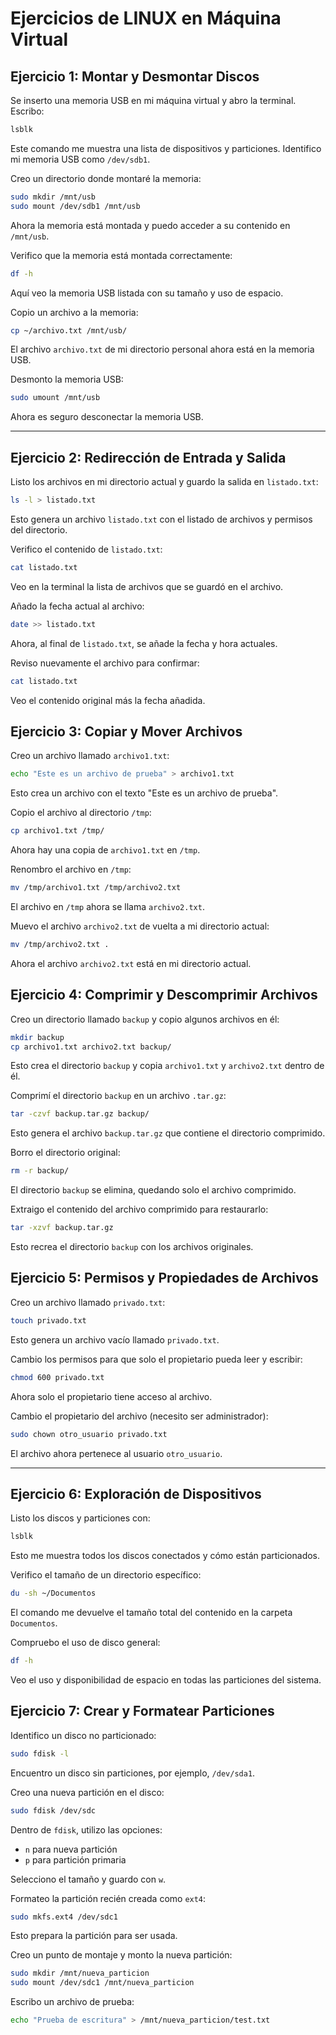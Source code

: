 # Ejercicios de LINUX en Máquina Virtual 

## Ejercicio 1: Montar y Desmontar Discos

Se inserto una memoria USB en mi máquina virtual y abro la terminal. Escribo:

```bash
lsblk
```

Este comando me muestra una lista de dispositivos y particiones. Identifico mi memoria USB como `/dev/sdb1`.

Creo un directorio donde montaré la memoria:

```bash
sudo mkdir /mnt/usb
sudo mount /dev/sdb1 /mnt/usb
```

Ahora la memoria está montada y puedo acceder a su contenido en `/mnt/usb`.

Verifico que la memoria está montada correctamente:

```bash
df -h
```

Aquí veo la memoria USB listada con su tamaño y uso de espacio.

Copio un archivo a la memoria:

```bash
cp ~/archivo.txt /mnt/usb/
```

El archivo `archivo.txt` de mi directorio personal ahora está en la memoria USB.

Desmonto la memoria USB:

```bash
sudo umount /mnt/usb
```

Ahora es seguro desconectar la memoria USB.

---

## Ejercicio 2: Redirección de Entrada y Salida

Listo los archivos en mi directorio actual y guardo la salida en `listado.txt`:

```bash
ls -l > listado.txt
```

Esto genera un archivo `listado.txt` con el listado de archivos y permisos del directorio.

Verifico el contenido de `listado.txt`:

```bash
cat listado.txt
```

Veo en la terminal la lista de archivos que se guardó en el archivo.

Añado la fecha actual al archivo:

```bash
date >> listado.txt
```

Ahora, al final de `listado.txt`, se añade la fecha y hora actuales.

Reviso nuevamente el archivo para confirmar:

```bash
cat listado.txt
```

Veo el contenido original más la fecha añadida.

## Ejercicio 3: Copiar y Mover Archivos

Creo un archivo llamado `archivo1.txt`:

```bash
echo "Este es un archivo de prueba" > archivo1.txt
```

Esto crea un archivo con el texto "Este es un archivo de prueba".

Copio el archivo al directorio `/tmp`:

```bash
cp archivo1.txt /tmp/
```

Ahora hay una copia de `archivo1.txt` en `/tmp`.

Renombro el archivo en `/tmp`:

```bash
mv /tmp/archivo1.txt /tmp/archivo2.txt
```

El archivo en `/tmp` ahora se llama `archivo2.txt`.

Muevo el archivo `archivo2.txt` de vuelta a mi directorio actual:

```bash
mv /tmp/archivo2.txt .
```

Ahora el archivo `archivo2.txt` está en mi directorio actual.



## Ejercicio 4: Comprimir y Descomprimir Archivos

Creo un directorio llamado `backup` y copio algunos archivos en él:

```bash
mkdir backup
cp archivo1.txt archivo2.txt backup/
```

Esto crea el directorio `backup` y copia `archivo1.txt` y `archivo2.txt` dentro de él.

Comprimí el directorio `backup` en un archivo `.tar.gz`:

```bash
tar -czvf backup.tar.gz backup/
```

Esto genera el archivo `backup.tar.gz` que contiene el directorio comprimido.

Borro el directorio original:

```bash
rm -r backup/
```

El directorio `backup` se elimina, quedando solo el archivo comprimido.

Extraigo el contenido del archivo comprimido para restaurarlo:

```bash
tar -xzvf backup.tar.gz
```

Esto recrea el directorio `backup` con los archivos originales.


## Ejercicio 5: Permisos y Propiedades de Archivos

Creo un archivo llamado `privado.txt`:

```bash
touch privado.txt
```

Esto genera un archivo vacío llamado `privado.txt`.

Cambio los permisos para que solo el propietario pueda leer y escribir:

```bash
chmod 600 privado.txt
```

Ahora solo el propietario tiene acceso al archivo.

Cambio el propietario del archivo (necesito ser administrador):

```bash
sudo chown otro_usuario privado.txt
```

El archivo ahora pertenece al usuario `otro_usuario`.

---


## Ejercicio 6: Exploración de Dispositivos

Listo los discos y particiones con:

```bash
lsblk
```

Esto me muestra todos los discos conectados y cómo están particionados.

Verifico el tamaño de un directorio específico:

```bash
du -sh ~/Documentos
```

El comando me devuelve el tamaño total del contenido en la carpeta `Documentos`.

Compruebo el uso de disco general:

```bash
df -h
```

Veo el uso y disponibilidad de espacio en todas las particiones del sistema.



## Ejercicio 7: Crear y Formatear Particiones

Identifico un disco no particionado:

```bash
sudo fdisk -l
```

Encuentro un disco sin particiones, por ejemplo, `/dev/sda1`.

Creo una nueva partición en el disco:

```bash
sudo fdisk /dev/sdc
```

Dentro de `fdisk`, utilizo las opciones:

- `n` para nueva partición
- `p` para partición primaria

Selecciono el tamaño y guardo con `w`.

Formateo la partición recién creada como `ext4`:

```bash
sudo mkfs.ext4 /dev/sdc1
```

Esto prepara la partición para ser usada.

Creo un punto de montaje y monto la nueva partición:

```bash
sudo mkdir /mnt/nueva_particion
sudo mount /dev/sdc1 /mnt/nueva_particion
```

Escribo un archivo de prueba:

```bash
echo "Prueba de escritura" > /mnt/nueva_particion/test.txt
```


